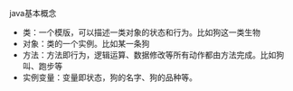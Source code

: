 java基本概念

- 类：一个模版，可以描述一类对象的状态和行为。比如狗这一类生物
- 对象：类的一个实例。比如某一条狗
- 方法：方法即行为，逻辑运算、数据修改等所有动作都由方法完成。比如狗叫、跑步等
- 实例变量：变量即状态，狗的名字、狗的品种等。